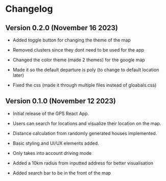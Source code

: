 # Changelog


## Version 0.2.0 (November 16 2023)

- Added toggle button for changing the theme of the map

- Removed clusters since they dont need to be used for the app

- Changed the color theme (made 2 themes) for the google map

- Made it so the default departure is poly (to change to default location later)

- Fixed the css (made it through multiple files instead of gloabals.css)

## Version 0.1.0 (November 12 2023)

- Initial release of the GPS React App.

- Users can search for locations and visualize their location on the map.

- Distance calculation from randomly generated houses implemented.

- Basic styling and UI/UX elements added.

- Only takes into account driving mode

- Added a 10km radius from inputted address for better visualisation

- Added search bar to be in the front of the map
